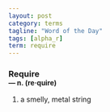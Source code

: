 ```yaml
---
layout: post
category: terms
tagline: "Word of the Day"
tags: [alpha_r]
term: require
---
```


<h3>Require<br/> <small>&mdash; n. (re<span>&middot;</span>quire)</small></h3>
<p><ol>
<li>a smelly, metal string</li>
</ol></p>
